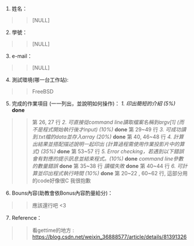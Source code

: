 1. 姓名：
>>[NULL]
2. 學號：
>>[NULL]
3. e-mail：
>>[NULL]
4. 測試環境(哪一台工作站):
>>FreeBSD
5. 完成的作業項目 (一一列出，並說明如何操作)：
*1. 印出簡短的介紹 (5%)* **done**
>> 第 26, 27 行
*2. 可直接從command line讀取檔案名稱到argv[1] (而不是程式開始執行後才input) (10%)* **done**
>> 第 29~49 行
*3. 可成功讀到.txt檔的data並存入array (20%)* **done**
>> 第 40, 46~48 行
*4. 計算出結果並搭配描述說明一起印出 (計算過程需使用作業投影片中的算式) (35%)* **done**
>> 第 53~57 行
*5. Error checking，若遇到以下錯誤會有對應的提示訊息並結束程式。(10%)* **done**
       *command line參數的數量錯誤* **done**
>> 第 35~38 行
       *讀檔失敗* **done**
>> 第 40~44 行
*6. 可計算並印出程式執行時間 (10%)* **done**
>> 第 20~22 , 60~62 行, 這部分用的code好像很C 我很抱歉
6. Bouns內容(助教會依Bonus內容酌量給分)：
>>應該還行吧 <3
7. Reference：
>>看gettime的地方 : https://blog.csdn.net/weixin_36888577/article/details/81391326
